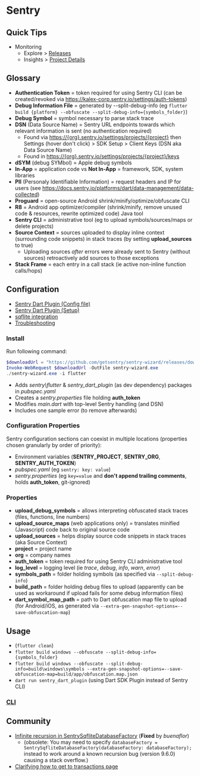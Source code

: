 # Sentry

## Quick Tips

* Monitoring
  * Explore > [Releases](https://kalex-corp.sentry.io/explore/releases)
  * Insights > [Project Details](https://kalex-corp.sentry.io/insights/projects/timewalk)

## Glossary

* **Authentication Token** = token required for using Sentry CLI (can be created/revoked via  <https://kalex-corp.sentry.io/settings/auth-tokens>)
* **Debug Information File** = generated by --split-debug-info (eg `flutter build {platform} --obfuscate --split-debug-info={symbols_folder}`)
* **Debug Symbol** = symbol necessary to parse stack trace
* **DSN** (Data Source Name) = Sentry URL endpoints towards which relevant information is sent (no authentication required)
  * Found via <https://{org}.sentry.io/settings/projects/{project}> then Settings (hover don't click) > SDK Setup > Client Keys (DSN aka Data Source Name)
  * Found in <https://{org}.sentry.io/settings/projects/{project}/keys>
* **dSYM** (debug SYMbol) = Apple debug symbols
* **In-App** = application code vs **Not In-App** = framework, SDK, system libraries
* **PII** (Personaly Identifiable Information) = request headers and IP for users (see <https://docs.sentry.io/platforms/dart/data-management/data-collected>)
* **Proguard** = open-source Android shrink/minify/optimize/obfuscate CLI
* **R8** = Android app optimizer/compiler (shrink/minify, remove unused code & resources, rewrite optimized code) Java tool
* **Sentry CLI** = administrative tool (eg to upload symbols/sources/maps or delete projects)
* **Source Context** = sources uploaded to display inline context (surrounding code snippets) in stack traces (by setting  **upload_sources** to true)
  * Uploading sources _after_ errors were already sent to Sentry (without sources) retroactively add sources to those exceptions
* **Stack Frame** = each entry in a call stack (ie active non-inline function calls/hops)

## Configuration

* [Sentry Dart Plugin (Config file)](https://github.com/getsentry/sentry-dart-plugin/tree/main)
* [Sentry Dart Plugin (Setup)](https://docs.sentry.io/platforms/dart/guides/flutter/debug-symbols/dart-plugin)
* [sqflite integration](https://docs.sentry.io/platforms/dart/guides/flutter/integrations/sqflite-instrumentation)
* [Troubleshooting](https://docs.sentry.io/platforms/dart/guides/flutter/troubleshooting)

### Install

Run following command:

```powershell
$downloadUrl = "https://github.com/getsentry/sentry-wizard/releases/download/v5.1.0/sentry-wizard-win-x64.exe"
Invoke-WebRequest $downloadUrl -OutFile sentry-wizard.exe
./sentry-wizard.exe -i flutter
```

* Adds _sentry\flutter_ & _sentry\_dart\_plugin_ (as dev dependency) packages in _pubspec.yaml_
* Creates a _sentry.properties_ file holding **auth_token**
* Modifies _main.dart_ with top-level Sentry handling (and DSN)
* Includes one sample error (to remove afterwards)

### Configuration Properties

Sentry configuration sections can coexist in multiple locations (properties chosen granularly by order of priority):

* Environment variables (**SENTRY_PROJECT**, **SENTRY_ORG**, **SENTRY_AUTH_TOKEN**)
* _pubspec.yaml_ (eg `sentry: key: value`)
* _sentry.properties_ (eg `key=value` and **don't append trailing comments**, holds **auth_token**, git-ignored)

### Properties

* **upload_debug_symbols** = allows interpreting obfuscated stack traces (files, functions, line numbers)
* **upload_source_maps** (web applications only) = translates minified (Javascript) code back to original source code
* **upload_sources** = helps display source code snippets in stack traces (aka Source Context)
* **project** = project name
* **org** = company names
* **auth_token** = token required for using Sentry CLI administrative tool
* **log_level** = logging level (ie _trace_, _debug_, _info_, _warn_, _error_)
* **symbols_path** = folder holding symbols (as specified via `--split-debug-info`)
* **build_path** = folder holding debug files to upload (apparently can be used as workaround if upload fails for some debug information files)
* **dart_symbol_map_path** = path to Dart obfuscation map file to upload (for Android/iOS, as generated via `--extra-gen-snapshot-options=--save-obfuscation-map`)

## Usage

* (`flutter clean`)
* `flutter build windows --obfuscate --split-debug-info={symbols_folder}`
* `flutter build windows --obfuscate --split-debug-info=build\windows\symbols --extra-gen-snapshot-options=--save-obfuscation-map=build/app/obfuscation.map.json`
* `dart run sentry_dart_plugin` (using Dart SDK Plugin instead of Sentry CLI)

### [CLI](https://docs.sentry.io/cli)

## Community

* [Infinite recursion in SentrySqfliteDatabaseFactory](https://github.com/issues/created?issue=getsentry%7Csentry-dart%7C3229) (**Fixed** by _buenaflor_)
  * (obsolete: <Alert>You may need to specify `databaseFactory = SentrySqfliteDatabaseFactory(databaseFactory: databaseFactory);` instead to work around a known recursion bug (version 9.6.0) causing a stack overflow.</Alert>)
* [Clarifying how to get to transactions page](https://github.com/getsentry/sentry-docs/pull/14802)
